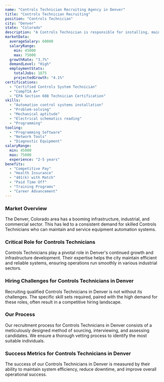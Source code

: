 ```yaml
---
name: "Controls Technician Recruiting Agency in Denver"
title: "Controls Technician Recruiting"
position: "Controls Technician"
city: "Denver"
state: "Colorado"
description: "A Controls Technician is responsible for installing, maintaining, and troubleshooting automated control systems in buildings and facilities."
marketData:
  averageSalary: 60000
  salaryRange:
    min: 45000
    max: 75000
  growthRate: "3.7%"
  demandLevel: "High"
  employmentStats:
    totalJobs: 1875
    projectedGrowth: "4.1%"
certifications:
  - "Certified Controls System Technician"
  - "CompTIA A+"
  - "EPA Section 608 Technician Certification"
skills:
  - "Automation control systems installation"
  - "Problem-solving"
  - "Mechanical aptitude"
  - "Electrical schematics reading"
  - "Programming"
tooling:
  - "Programming Software"
  - "Network Tools"
  - "Diagnostic Equipment"
salaryRange:
  min: 45000
  max: 75000
  experience: "2-5 years"
benefits:
  - "Competitive Pay"
  - "Health Insurance"
  - "401(k) with Match"
  - "Paid Time Off"
  - "Training Programs"
  - "Career Advancement"
---
```


### Market Overview
The Denver, Colorado area has a booming infrastructure, industrial, and commercial sector. This has led to a consistent demand for skilled Controls Technicians who can maintain and service equipment automation systems.

### Critical Role for Controls Technicians
Controls Technicians play a pivotal role in Denver's continued growth and infrastructure development. Their expertise helps the city maintain efficient and reliable systems, ensuring operations run smoothly in various industrial sectors.

### Hiring Challenges for Controls Technicians in Denver
Recruiting qualified Controls Technicians in Denver is not without its challenges. The specific skill sets required, paired with the high demand for these roles, often result in a competitive hiring landscape.

### Our Process
Our recruitment process for Controls Technicians in Denver consists of a meticulously designed method of sourcing, interviewing, and assessing candidates. We ensure a thorough vetting process to identify the most suitable individuals.

### Success Metrics for Controls Technicians in Denver
The success of our Controls Technicians in Denver is measured by their ability to maintain system efficiency, reduce downtime, and improve overall operational success.